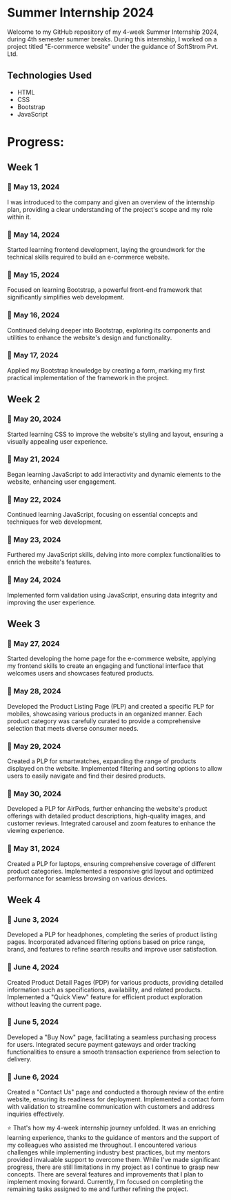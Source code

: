 # Summer Internship 2024

Welcome to my GitHub repository of my 4-week Summer Internship 2024, during 4th semester summer breaks. During this internship, I worked on a project titled "E-commerce website" under the guidance of SoftStrom Pvt. Ltd.

## Technologies Used
- HTML
- CSS
- Bootstrap
- JavaScript

# Progress:

## Week 1

### :calendar: May 13, 2024   
I was introduced to the company and given an overview of the internship plan, providing a clear understanding of the project's scope and my role within it.

### :calendar: May 14, 2024  
Started learning frontend development, laying the groundwork for the technical skills required to build an e-commerce website.

### :calendar: May 15, 2024  
Focused on learning Bootstrap, a powerful front-end framework that significantly simplifies web development.

### :calendar: May 16, 2024   
Continued delving deeper into Bootstrap, exploring its components and utilities to enhance the website's design and functionality.

### :calendar: May 17, 2024  
Applied my Bootstrap knowledge by creating a form, marking my first practical implementation of the framework in the project.

## Week 2

### :calendar: May 20, 2024   
Started learning CSS to improve the website's styling and layout, ensuring a visually appealing user experience.

### :calendar: May 21, 2024   
Began learning JavaScript to add interactivity and dynamic elements to the website, enhancing user engagement.

### :calendar: May 22, 2024   
Continued learning JavaScript, focusing on essential concepts and techniques for web development.

### :calendar: May 23, 2024   
Furthered my JavaScript skills, delving into more complex functionalities to enrich the website's features.

### :calendar: May 24, 2024  
Implemented form validation using JavaScript, ensuring data integrity and improving the user experience.

## Week 3

### :calendar: May 27, 2024  
Started developing the home page for the e-commerce website, applying my frontend skills to create an engaging and functional interface that welcomes users and showcases featured products.

### :calendar: May 28, 2024  
Developed the Product Listing Page (PLP) and created a specific PLP for mobiles, showcasing various products in an organized manner. Each product category was carefully curated to provide a comprehensive selection that meets diverse consumer needs.

### :calendar: May 29, 2024  
Created a PLP for smartwatches, expanding the range of products displayed on the website. Implemented filtering and sorting options to allow users to easily navigate and find their desired products.

### :calendar: May 30, 2024  
Developed a PLP for AirPods, further enhancing the website's product offerings with detailed product descriptions, high-quality images, and customer reviews. Integrated carousel and zoom features to enhance the viewing experience.

### :calendar: May 31, 2024  
Created a PLP for laptops, ensuring comprehensive coverage of different product categories. Implemented a responsive grid layout and optimized performance for seamless browsing on various devices.

## Week 4

### :calendar: June 3, 2024  
Developed a PLP for headphones, completing the series of product listing pages. Incorporated advanced filtering options based on price range, brand, and features to refine search results and improve user satisfaction.

### :calendar: June 4, 2024  
Created Product Detail Pages (PDP) for various products, providing detailed information such as specifications, availability, and related products. Implemented a "Quick View" feature for efficient product exploration without leaving the current page.

### :calendar: June 5, 2024  
Developed a "Buy Now" page, facilitating a seamless purchasing process for users. Integrated secure payment gateways and order tracking functionalities to ensure a smooth transaction experience from selection to delivery.

### :calendar: June 6, 2024  
Created a "Contact Us" page and conducted a thorough review of the entire website, ensuring its readiness for deployment. Implemented a contact form with validation to streamline communication with customers and address inquiries effectively.

⭐ That's how my 4-week internship journey unfolded. It was an enriching learning experience, thanks to the guidance of mentors and the support of my colleagues who assisted me throughout. I encountered various challenges while implementing industry best practices, but my mentors provided invaluable support to overcome them. While I've made significant progress, there are still limitations in my project as I continue to grasp new concepts. There are several features and improvements that I plan to implement moving forward. Currently, I'm focused on completing the remaining tasks assigned to me and further refining the project.

